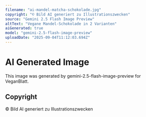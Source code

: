 ```yaml
---
filename: "ai-mandel-matcha-schokolade.jpg"
copyright: "© Bild AI generiert zu Illustrationszwecken"
source: "Gemini 2.5 Flash Image Preview"
altText: "Vegane Mandel-Schokolade in 2 Varianten"
aiGenerated: true
model: "gemini-2.5-flash-image-preview"
uploadDate: "2025-09-04T11:12:03.694Z"
---
```


# AI Generated Image

This image was generated by gemini-2.5-flash-image-preview for VeganBlatt.

## Copyright
© Bild AI generiert zu Illustrationszwecken
